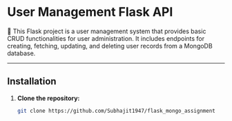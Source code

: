 # User Management Flask API

🚀 This Flask project is a user management system that provides basic CRUD functionalities for user administration. It includes endpoints for creating, fetching, updating, and deleting user records from a MongoDB database.

---

## Installation

1. **Clone the repository:**

   ```bash
   git clone https://github.com/Subhajit1947/flask_mongo_assignment
